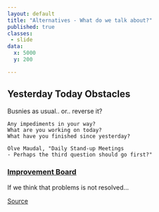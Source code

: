 ```yaml
---
layout: default
title: "Alternatives - What do we talk about?"
published: true
classes:
 - slide
data:
  x: 5000
  y: 200

---
```

## Yesterday Today Obstacles
Busnies as usual.. or.. reverse it?

    Any impediments in your way?
    What are you working on today?
    What have you finished since yesterday?   
    
    Olve Maudal, "Daily Stand-up Meetings 
    - Perhaps the third question should go first?"


### [Improvement Board](http://martinfowler.com/articles/itsNotJustStandingUp.html#WhatDoWeTalkAbout)
If we think that problems is not resolved...

[Source](http://martinfowler.com/articles/itsNotJustStandingUp.html)
